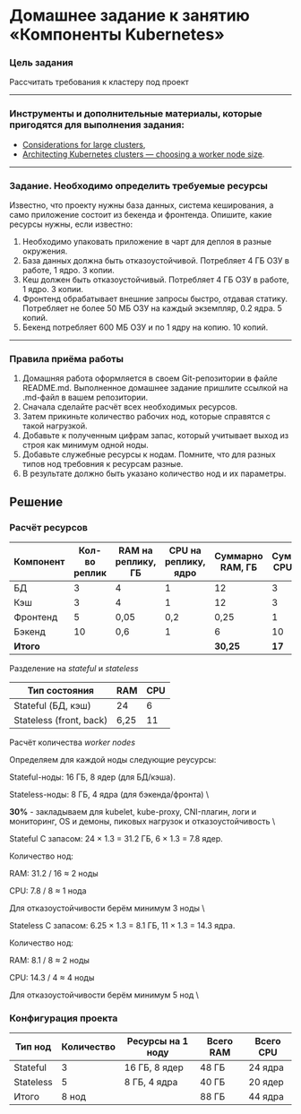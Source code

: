 # Домашнее задание к занятию «Компоненты Kubernetes»

### Цель задания

Рассчитать требования к кластеру под проект

------

### Инструменты и дополнительные материалы, которые пригодятся для выполнения задания:

- [Considerations for large clusters](https://kubernetes.io/docs/setup/best-practices/cluster-large/),
- [Architecting Kubernetes clusters — choosing a worker node size](https://learnk8s.io/kubernetes-node-size).

------

### Задание. Необходимо определить требуемые ресурсы
Известно, что проекту нужны база данных, система кеширования, а само приложение состоит из бекенда и фронтенда. Опишите, какие ресурсы нужны, если известно:

1. Необходимо упаковать приложение в чарт для деплоя в разные окружения. 
2. База данных должна быть отказоустойчивой. Потребляет 4 ГБ ОЗУ в работе, 1 ядро. 3 копии. 
3. Кеш должен быть отказоустойчивый. Потребляет 4 ГБ ОЗУ в работе, 1 ядро. 3 копии. 
4. Фронтенд обрабатывает внешние запросы быстро, отдавая статику. Потребляет не более 50 МБ ОЗУ на каждый экземпляр, 0.2 ядра. 5 копий. 
5. Бекенд потребляет 600 МБ ОЗУ и по 1 ядру на копию. 10 копий.

----

### Правила приёма работы

1. Домашняя работа оформляется в своем Git-репозитории в файле README.md. Выполненное домашнее задание пришлите ссылкой на .md-файл в вашем репозитории.
2. Сначала сделайте расчёт всех необходимых ресурсов.
3. Затем прикиньте количество рабочих нод, которые справятся с такой нагрузкой.
4. Добавьте к полученным цифрам запас, который учитывает выход из строя как минимум одной ноды. 
5. Добавьте служебные ресурсы к нодам. Помните, что для разных типов нод требовния к ресурсам разные. 
6. В результате должно быть указано количество нод и их параметры.

## Решение

### Расчёт ресурсов

|Компонент|Кол-во реплик|RAM на реплику, ГБ|CPU на реплику, ядро|Суммарно RAM, ГБ|Суммарно CPU, ядро|
|---------|---------|---------|---------|---------|---------|
|БД|3|4|1|12|3|
|Кэш|3|4|1|12|3|
|Фронтенд|5|0,05|0,2|0,25|1|
|Бэкенд|10|0,6|1|6|10|
|**Итого**||||**30,25**|**17**|     \




Разделение на *stateful* и *stateless*

|Тип состояния|RAM|CPU|
|------|-------|------|
|Stateful (БД, кэш)|24|6|
|Stateless (front, back)|6,25|11|     \





Расчёт количества *worker nodes*

Определяем для каждой ноды следующие реусурсы:

Stateful-ноды: 16 ГБ, 8 ядер (для БД/кэша).

Stateless-ноды: 8 ГБ, 4 ядра (для бэкенда/фронта)  \   


**30%** - закладываем для kubelet, kube-proxy, CNI-плагин, логи и мониторинг, OS и демоны, пиковых нагрузок и отказоустойчивость     \


Stateful
С запасом: 24 × 1.3 = 31.2 ГБ, 6 × 1.3 = 7.8 ядер.

Количество нод:

RAM: 31.2 / 16 ≈ 2 ноды 

CPU: 7.8 / 8 ≈ 1 нода

Для отказоустойчивости берём минимум 3 ноды     \





Stateless
С запасом: 6.25 × 1.3 = 8.1 ГБ, 11 × 1.3 = 14.3 ядра.

Количество нод:

RAM: 8.1 / 8 ≈ 2 ноды

CPU: 14.3 / 4 ≈ 4 ноды

Для отказоустойчивости берём минимум 5 нод       \





### Конфигурация проекта

|Тип нод|Количество|Ресурсы на 1 ноду|Всего RAM|Всего CPU|
|----------|-----------|-----------|----------|----------|
|Stateful|3|16 ГБ, 8 ядер|48 ГБ|24 ядра|
|Stateless|5|8 ГБ, 4 ядра|40 ГБ|20 ядер|
|Итого|8 нод||88 ГБ|44 ядра|

